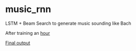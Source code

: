 # music_rnn
LSTM + Beam Search to generate music sounding like Bach

After training an [hour](./first_run.mp3)

[Final output](./64ts_stacked_ending.mp3)


